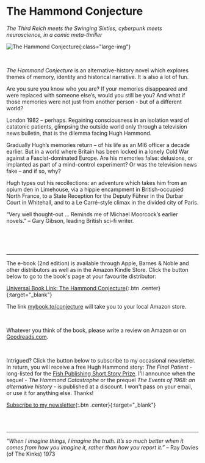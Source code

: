 ﻿---
layout: home
menu: home
---

# The Hammond Conjecture
*The Third Reich meets the Swinging Sixties, cyberpunk meets neuroscience, in a comic meta-thriller*
<br/>

![The Hammond Conjecture](/assets/img/cover-full-v4.png){:class="large-img"}

<br/>

*The Hammond Conjecture* is an alternative-history novel which explores themes of memory, identity and historical narrative. It is also a lot of fun.

Are you sure you know who you are? If your memories disappeared and were replaced with someone else’s, would you still be you? And what if those memories were not just from another person - but of a different world?

London 1982 – perhaps. Regaining consciousness in an isolation ward of catatonic patients, glimpsing the outside world only through a television news bulletin, that is the dilemma facing Hugh Hammond.

Gradually Hugh’s memories return – of his life as an MI6 officer a decade earlier. But in a world where Britain has been locked in a lonely Cold War against a Fascist-dominated Europe. Are his memories false: delusions, or implanted as part of a mind-control experiment? Or was the television news fake – and if so, why? 

Hugh types out his recollections: an adventure which takes him from an opium den in Limehouse, via a hippie encampment in British-occupied North France, to a State Reception for the Deputy Führer in the Durbar Court in Whitehall, and to a Le Carré-style climax in the divided city of Paris.

“Very well thought-out … Reminds me of Michael Moorcock’s earlier novels.” – Gary Gibson, leading British sci-fi writer.

​
<br/>
<br/>
<br/>

---

The e-book (2nd edition) is available through Apple, Barnes & Noble and other distributors as well as in the Amazon Kindle Store. Click the button below to go to the book's page at your favourite distributor:

[Universal Book Link: The Hammond Conjecture](https://books2read.com/u/4Dyygr){:.btn .center}{:target="_blank"}

The link [mybook.to/conjecture](https://mybook.to/conjecture) will take you to your local Amazon store. 

<br/>

Whatever you think of the book, please write a review on Amazon or on [Goodreads.com](https://www.goodreads.com/book/show/48593207-the-hammond-conjecture). 

<br/>


Intrigued? Click the button below to subscribe to my occasional newsletter. In return, you will receive a free Hugh Hammond story: *The Final Patient* - long-listed for the [Fish Publishing Short Story Prize](https://www.fishpublishing.com/2020/03/16/short-story-prize-2019-20-results-short-long-lists/#long). I'll announce when the sequel - *The Hammond Catastrophe* or the prequel *The Events of 1968: an alternative history* - is published at a discount. I won't pass on your email, or use it for anything else. Thanks!


[Subscribe to my newsletter](https://storyoriginapp.com/giveaways/4ddcce98-c02b-11ea-bd8b-f770e51f6195){:.btn .center}{:target="_blank"}


<br/>
<br/>

---
_“When I imagine things, I imagine the truth. It’s so much better when it comes from how you imagine it, rather than how you report it.”_ – Ray Davies (of The Kinks) 1973
